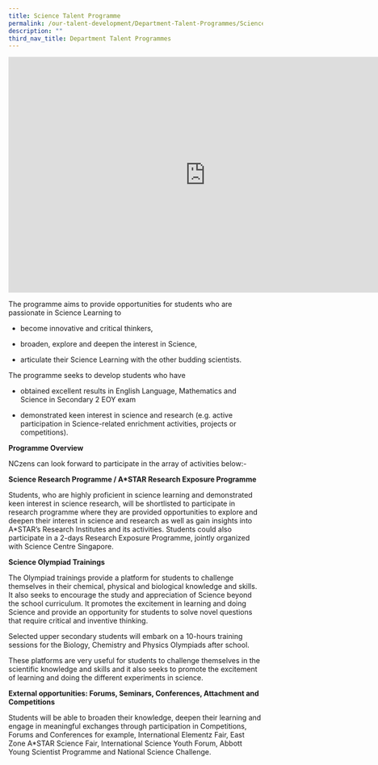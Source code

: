 ```yaml
---
title: Science Talent Programme
permalink: /our-talent-development/Department-Talent-Programmes/Science-Talent-Programme/
description: ""
third_nav_title: Department Talent Programmes
---
```

<iframe allowfullscreen="true" height="467" width="780" frameborder="0" src="https://docs.google.com/presentation/d/1Qn-aITQEtRXQ2wblMMpW_lSmo_C8jEE2w3gswSI_6Hc/embed?start=true&amp;loop=true&amp;delayms=5000"></iframe>

The programme aims to provide opportunities for students who are passionate in Science Learning to&nbsp;  

*   become innovative and critical thinkers,
    
*   broaden, explore and deepen the interest in Science,
    
*   articulate their Science Learning with the other budding scientists.&nbsp;
    

The programme seeks to develop students who have

*   obtained excellent results in English Language, Mathematics and Science in Secondary 2 EOY exam
    
*   demonstrated keen interest in science and research (e.g. active participation in Science-related enrichment activities, projects or competitions).
    

**Programme Overview**

NCzens can look forward to participate in the array of activities below:-

**Science Research Programme / A\*STAR Research Exposure Programme**

Students, who are highly proficient in science learning and demonstrated keen interest in science research, will be shortlisted to participate in research programme where they are provided opportunities to explore and deepen their interest in science and research as well as gain insights into A\*STAR’s Research Institutes and its activities. Students could also participate in a 2-days Research Exposure Programme, jointly organized with Science Centre Singapore.

  

**Science Olympiad Trainings**

The Olympiad trainings provide a platform for students to challenge themselves in their chemical, physical and biological knowledge and skills. It also seeks to encourage the study and appreciation of Science beyond the school curriculum. It promotes the excitement in learning and doing Science and provide an opportunity for students to solve novel questions that require critical and inventive thinking.&nbsp;&nbsp;

Selected upper secondary students will embark on a 10-hours training sessions for the Biology, Chemistry and Physics Olympiads after school.&nbsp;

These platforms are very useful for students to challenge themselves in the scientific knowledge and skills and it also seeks to promote the excitement of learning and doing the different experiments in science.  

  

**External opportunities: Forums, Seminars, Conferences, Attachment and Competitions**&nbsp;

Students will be able to broaden their knowledge, deepen their learning and engage in meaningful exchanges through participation in Competitions, Forums and Conferences for example, International Elementz Fair, East Zone A\*STAR Science Fair, International Science Youth Forum, Abbott Young Scientist Programme and National Science Challenge.